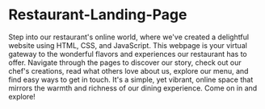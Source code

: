 # Restaurant-Landing-Page

Step into our restaurant's online world, where we've created a delightful website using HTML, CSS, and JavaScript. This webpage is your virtual gateway to the wonderful flavors and experiences our restaurant has to offer. Navigate through the pages to discover our story, check out our chef's creations, read what others love about us, explore our menu, and find easy ways to get in touch. It's a simple, yet vibrant, online space that mirrors the warmth and richness of our dining experience. Come on in and explore!
